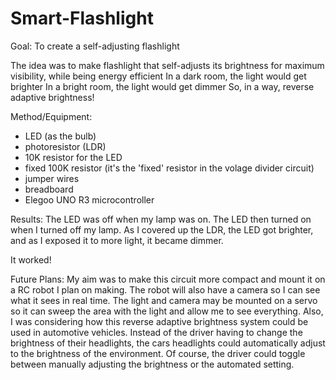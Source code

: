 # Smart-Flashlight

Goal:
To create a self-adjusting flashlight

The idea was to make flashlight that self-adjusts its brightness for maximum visibility, while being energy efficient
In a dark room, the light would get brighter
In a bright room, the light would get dimmer
So, in a way, reverse adaptive brightness! 

Method/Equipment:
- LED (as the bulb) 
- photoresistor (LDR)
- 10K resistor for the LED 
- fixed 100K resistor (it's the 'fixed' resistor in the volage divider circuit)
- jumper wires
- breadboard
- Elegoo UNO R3 microcontroller

Results:
The LED was off when my lamp was on. 
The LED then turned on when I turned off my lamp.
As I covered up the LDR, the LED got brighter, and as I exposed it to more light, it became dimmer.

It worked!


Future Plans: 
My aim was to make this circuit more compact and mount it on a RC robot I plan on making. 
The robot will also have a camera so I can see what it sees in real time. 
The light and camera may be mounted on a servo so it can sweep the area with the light and allow me to see everything. 
Also, I was considering how this reverse adaptive brightness system could be used in automotive vehicles. Instead of the driver having to change the brightness of their headlights, the cars headlights could automatically adjust to the brightness of the environment. Of course, the driver could toggle between manually adjusting the brightness or the automated setting. 
